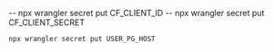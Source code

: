 -- npx wrangler secret put CF_CLIENT_ID
-- npx wrangler secret put CF_CLIENT_SECRET

```
npx wrangler secret put USER_PG_HOST
```
